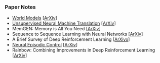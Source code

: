### Paper Notes

- [World Models](world-models.md) [[ArXiv](https://arxiv.org/abs/1803.10122v3)]
- [Unsupervised Neural Machine Translation](unsupervised-neural-machine-translation.md) [[ArXiv](https://arxiv.org/abs/1710.11041)]
- MemGEN: Memory is All You Need [[ArXiv](http://arxiv.org/abs/1803.11203v1)]
- Sequence to Sequence Learning with Neural Networks [[ArXiv](https://arxiv.org/abs/1409.3215v3)]
- A Brief Survey of Deep Reinforcement Learning [[ArXivx](http://arxiv.org/abs/1708.05866v2)]
- [Neural Episodic Control](neural-episodic-control.md) [[ArXiv](https://arxiv.org/abs/1703.01988)]
- Rainbow: Combining Improvements in Deep Reinforcement Learning [[ArXiv](http://arxiv.org/abs/1710.02298v1)]
